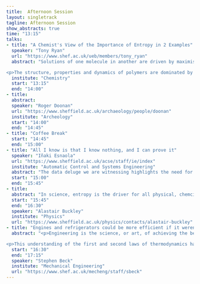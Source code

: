 ```yaml
---
title:  Afternoon Session
layout: singletrack
tagline: Afternoon Session
show_abstracts: true
time: "13:15"
talks:
- title: "A Chemist's View of the Importance of Entropy in 2 Examples"
  speaker: "Tony Ryan"
  url: "https://www.shef.ac.uk/ueb/members/tony_ryan"
  abstract: "Solutions of one molecule in another are driven by maximising entropy, think of the dissolution of a coloured molecule in water and the entropy can overcome unfavourable interactions between the molecules.  As the interactions between the molecules become more unfavourable they overcome the mixing entropy and separation occurs, think oil and water.  But what about more complicated molecules, those that have a water hating part and a water loving part.  A soap molecule is an oily chain with a ionic group on the end.  Water hates the oil but loves the ion, and a single soap molecule in solution makes the water molecules adopt non-random configurations to accommodate the oily chain.  To maximise the entropy the oily chains are excluded from the solution with their water loving ions remaining in solution, there is local separation on the molecule scale that maximises the entropy of the water by making little balls of soap containing ~ 100 molecules.  So this morning you relied on  the configurational entropy of water to wash before you came to work.</p>

<p>The structure, properties and dynamics of polymers are dominated by their entropy, more specifically their configurational entropy.  We will demonstrate this using a rubber band, which is made of a collection of linked polymer chains.  Rubbers have a number of unusual properties, for example they are perfectly elastic at small strains and a loaded rubber will shrink on heating.  Both of these phenomena are driven by maximum entropy.  An unperturbed polymer molecule can be described by a random walk, when you stretch a rubber the walk becomes biased in the stretching direction, and when the stretching force is removed then the relaxation back to a random walk provides a restoring force and the rubber returns to its original length. In the classical thermodynamics taught to chemistry students the entropy change is defined by the reversible heat transfer and we will feel the the entropy as heat is given out and taken in on the loading and unloading."
  institute: "Chemistry"
  start: "13:15"
  end: "14:00"
- title:
  abstract:
  speaker: "Roger Doonan"
  url: "https://www.sheffield.ac.uk/archaeology/people/doonan"
  institute: "Archeology"
  start: "14:00"
  end: "14:45"
- title: "Coffee Break"
  start: "14:45"
  end: "15:00"
- title: "All I know is that I know nothing, and I can prove it"
  speaker: "Iñaki Esnaola"
  url: "https://www.sheffield.ac.uk/acse/staff/ie/index"
  institute: "Automatic Control and Systems Engineering"
  abstract: "The data deluge we are witnessing highlights the need for operational definitions of information in complex systems. It comes as no surprise then to see that information theory is reaching into domains that go far beyond its original scope. However, when Shannon used entropy to quantify the information content of a message in 1948, he focused on very specific point-to-point communication systems; and the extension of information theory to complex multiterminal systems is far from complete. Moreover, the concept of information, in the wide sense, is traditionally linked to the notion of knowledge about a particular process or system. For that reason, entropy is usually envisioned as a mean for developing tools that increase our knowledge extraction capabilities. In this talk we will argue that Shannon's entropy has a less known sobering dimension to it: Entropy allows us to quantify how fundamentally ignorant we are."
  start: "15:00"
  end: "15:45"
- title:
  abstract: "In science, entropy is the driver for all physical, chemcial and biological processes. However the calculation of entropy in these different kinds of processes seems to be being done subtly differently. It would be great to try and figure out a way to calculate entropy generation in systems that involve all kinds of different biological, technological and socio-technical processes. Maybe this kind of calculation would be useful in understanding historical environmental changes and allow society's to plan more effectively for future change?"
  start: "15:45"
  end: "16:30"
  speaker: "Alastair Buckley"
  institute: "Physics"
  url: "https://www.sheffield.ac.uk/physics/contacts/alastair-buckley"
- title: "Engines and refrigerators could be more efficient if it weren't for that pesky second law"
  abstract: "<p>Engineering is the science, or art, of achieving the best compromise to solve problems. Many Engineers are interested in the optimisation of energy conversion. The earliest work on the second law by Carnot defined limits on the conversion of heat to work (e.g. burning coal to pump water). This was later codified by Clausius and Thomson into the second law of thermodynamics, based on heat, work and temperature. Even though these limits are inviolable, there are ways of sidestepping the laws, but many of the routes to Thermotopia are limited by technology.</p>

<p>This understanding of the first and second laws of thermodynamics have led to the development of two main families of devices, heat engines and refrigerators.  Stephen will show a few basics of Engineering thermodynamics, provide a physical insight into these limits and show some simple ways of spotting perpetual motion machines.</p>"
  start: "16:30"
  end: "17:15"
  speaker: "Stephen Beck"
  institute: "Mechanical Engineering"
  url: "https://www.shef.ac.uk/mecheng/staff/sbeck"
---
```



